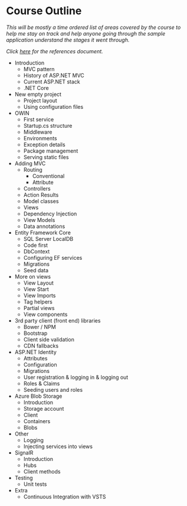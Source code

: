 # Course Outline

*This will be mostly a time ordered list of areas covered by the course to help me stay on track and help anyone going through the sample application understand the stages it went through.*

*Click [here](/docs/References.md) for the references document.*

- Introduction
  - MVC pattern
  - History of ASP.NET MVC
  - Current ASP.NET stack
  - .NET Core
- New empty project
  - Project layout
  - Using configuration files
- OWIN
  - First service
  - Startup.cs structure
  - Middleware
  - Environments
  - Exception details
  - Package management
  - Serving static files
- Adding MVC
  - Routing
    - Conventional
    - Attribute
  - Controllers
  - Action Results
  - Model classes
  - Views
  - Dependency Injection
  - View Models
  - Data annotations
- Entity Framework Core
  - SQL Server LocalDB
  - Code first
  - DbContext
  - Configuring EF services
  - Migrations
  - Seed data
- More on views
  - View Layout
  - View Start
  - View Imports
  - Tag helpers
  - Partial views
  - View components
- 3rd party client (front end) libraries
  - Bower / NPM
  - Bootstrap
  - Client side validation
  - CDN fallbacks
- ASP.NET Identity
  - Attributes
  - Configuration
  - Migrations
  - User registration & logging in & logging out
  - Roles & Claims
  - Seeding users and roles
- Azure Blob Storage
  - Introduction
  - Storage account
  - Client
  - Containers
  - Blobs
- Other
  - Logging
  - Injecting services into views
- SignalR
  - Introduction
  - Hubs
  - Client methods
- Testing
  - Unit tests
- Extra
  - Continuous Integration with VSTS